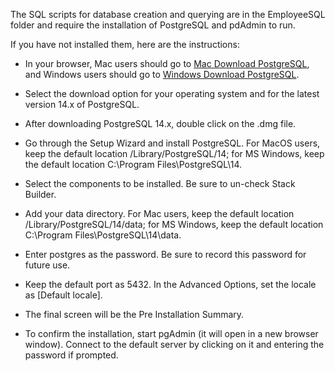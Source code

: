 The SQL scripts for database creation and querying are in the EmployeeSQL folder and require the installation of PostgreSQL and pdAdmin to run. 

If you have not installed them, here are the instructions:

* In your browser, Mac users should go to [Mac Download PostgreSQL](https://www.enterprisedb.com/downloads/postgres-postgresql-downloads), and Windows users should go to [Windows Download PostgreSQL](https://www.pgadmin.org/download/pgadmin-4-macos/).

* Select the download option for your operating system and for the latest version 14.x of PostgreSQL.

* After downloading PostgreSQL 14.x, double click on the .dmg file.

* Go through the Setup Wizard and install PostgreSQL.  For MacOS users, keep the default location /Library/PostgreSQL/14; for MS Windows, keep the default location C:\Program Files\PostgreSQL\14.

* Select the components to be installed. Be sure to un-check Stack Builder.

* Add your data directory. For Mac users, keep the default location /Library/PostgreSQL/14/data; for MS Windows, keep the default location C:\Program Files\PostgreSQL\14\data.

* Enter postgres as the password. Be sure to record this password for future use.

* Keep the default port as 5432. In the Advanced Options, set the locale as [Default locale].

* The final screen will be the Pre Installation Summary.

* To confirm the installation, start pgAdmin (it will open in a new browser window). Connect to the default server by clicking on it and entering the password if prompted.
